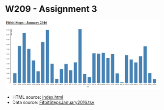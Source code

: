 # W209 - Assignment 3

![Fitbit Steps January 2016](FitbitStepsJanuary2016.png) 

- HTML source: [index.html](index.html)
- Data source: [FitbitStepsJanuary2016.tsv](FitbitStepsJanuary2016.tsv)
  